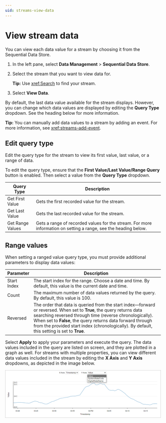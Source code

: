 ```yaml
---
uid: streams-view-data
---
```


# View stream data

You can view each data value for a stream by choosing it from the Sequential Data Store.

1. In the left pane, select **Data Management** > **Sequential Data Store**.

1. Select the stream that you want to view data for.

    **Tip:** Use <xref:Search> to find your stream.

1. Select **View Data**.

By default, the last data value available for the stream displays. However, you can change which data values are displayed by editing the **Query Type** dropdown. See the heading below for more information.

**Tip:** You can manually add data values to a stream by adding an event. For more information, see <xref:streams-add-event>.

## Edit query type

Edit the query type for the stream to view its first value, last value, or a range of data.

To edit the query type, ensure that the **First Value/Last Value/Range Query** button is enabled. Then select a value from the **Query Type** dropdown.

| Query Type | Description |
|--|--|
| Get First Value | Gets the first recorded value for the stream. |
| Get Last Value | Gets the last recorded value for the stream. |
| Get Range Values | Gets a range of recorded values for the stream. For more information on setting a range, see the heading below.

## Range values

When setting a ranged value query type, you must provide additional parameters to display data values:

| Parameter | Description |
|--|--|
| Start Index | The start index for the range. Choose a date and time. By default, this value is the current date and time.  |
| Count | The maximum number of data values returned by the query. By default, this value is 100. |
| Reversed | The order that data is queried from the start index—forward or reversed. When set to **True**, the query returns data searching reversed through time (reverse chronologically). When set to **False**, the query returns data forward through from the provided start index (chronologically). By default, this setting is set to **True**. |

Select **Apply** to apply your parameters and execute the query. The data values included in the query are listed on screen, and they are plotted in a graph as well. For streams with multiple properties, you can view different data values included in the stream by editing the **X Axis** and **Y Axis** dropdowns, as depicted in the image below.

![view data](../images/view-data.png)